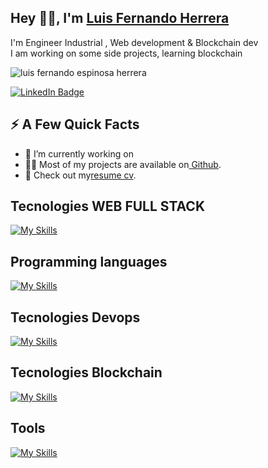 <h2>Hey 👋🧐, I'm
    <a href="https://www.linkedin.com/in/luiferch/">Luis Fernando Herrera
</a>
</h2>


<p>I'm  Engineer Industrial , Web development & Blockchain dev 
    <br>I am working on some side projects, learning blockchain
 </p>
 <img src="https://github-readme-stats.vercel.app/api?username=Luif3rch&show_icons=true&count_private=true" alt="luis fernando espinosa herrera"/>

<p>
    <a href="https://www.linkedin.com/in/luiferch/">
        <img
            src="https://img.shields.io/badge/-@luiferch-0077B5?style=flat-square&amp;labelColor=0077B5&amp;logo=LinkedIn&amp;https://www.linkedin.com/in/luiferch/"
            alt="LinkedIn Badge"></a>
        </p>
                    <h2>⚡️ A Few Quick Facts</h2>
                    <ul>
                        <li>🔭 I’m currently working on</li>
                        <li>👨‍💻 Most of my projects are available on<a href="https://github.com/Luif3rch/"> Github</a>.</li>
                        <li>📙 Check out my<a href="https://www.linkedin.com/in/luiferch/">resume cv</a>.</li>
                    </ul>
<h2>Tecnologies WEB FULL STACK</h2>

[![My Skills](https://skillicons.dev/icons?i=wordpress,jquery,html,css,bootstrap,sass,tailwind,react,redux,nextjs,electron,firebase,mysql,postgres,mongodb,nodejs,nestjs,&perline=10)](#)

<h2>Programming languages</h2>

[![My Skills](https://skillicons.dev/icons?i=js,ts,go,python,java,&perline=10)](#)


<h2>Tecnologies Devops</h2>

[![My Skills](https://skillicons.dev/icons?i=bash,azure,docker,gitlab,github,git,webpack,kubernetes,linux,jenkins,cloudflare&perline=10)](#)

<h2>Tecnologies Blockchain</h2>

[![My Skills](https://skillicons.dev/icons?i=remix,solidity,&perline=10)](#)

<h2>Tools</h2>

[![My Skills](https://skillicons.dev/icons?i=idea,ps,figma,arduino,androidstudio,discord,md&perline=10)](#)
